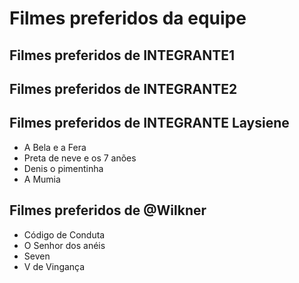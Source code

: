 # Filmes preferidos da equipe

## Filmes preferidos de INTEGRANTE1

## Filmes preferidos de INTEGRANTE2

## Filmes preferidos de INTEGRANTE Laysiene

* A Bela e a Fera
* Preta de neve e os 7 anões
* Denis o pimentinha
* A Mumia

## Filmes preferidos de @Wilkner

* Código de Conduta
* O Senhor dos anéis
* Seven
* V de Vingança


